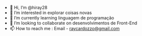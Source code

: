 - 👋 Hi, I’m @hiray28
- 👀 I’m interested in explorar coisas novas
- 🌱 I’m currently learning linguagem de programação
- 💞️ I’m looking to collaborate on desenvolvimentos de Front-End
- 📫 How to reach me : Email - raycardozzo@gmail.com

<!---
hiray28/hiray28 is a ✨ special ✨ repository because its `README.md` (this file) appears on your GitHub profile.
You can click the Preview link to take a look at your changes.
--->
